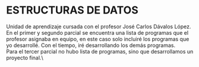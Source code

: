 # ESTRUCTURAS DE DATOS
Unidad de aprendizaje cursada con el profesor José Carlos Dávalos López.\
En el primer y segundo parcial se encuentra una lista de programas que el profesor asignaba en equipo, en este caso solo incluiré los programas que yo desarrollé. Con el tiempo, iré desarrollando los demás programas.\
Para el tercer parcial no hubo lista de programas, sino que desarrollamos un proyecto final.\